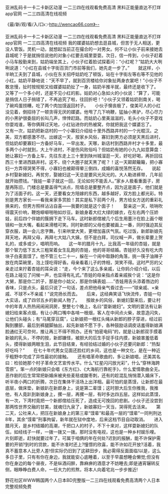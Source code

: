 亚洲乱码卡一卡二卡新区动漫
一二三四在线观看免费高清
黑料正能量直达不打烊app官网
一二三四高清在线视频


《最/新/观/看/入/口👉http://wencao66.com》--

亚洲乱码卡一卡二卡新区动漫
一二三四在线观看免费高清
黑料正能量直达不打烊app官网
一二三四高清在线视频
我的媒婆姑奶想去逛县城，但苦于无人相送，更没人管饭。灵机一动，就想起当前正在撮合的一对男女。何不让小伙子前来接她去县城呢？于是就捎信说他的对象小红要去城里耍耍。次日，信一传到，小伙子赶着小马车殷勤来到，姑奶端坐其上，小伙子红着脸试探着问：“小红呢？”姑奶大大咧咧说道：“小红在县城十字街百货门市前等我们，她先走一步了。”　　就这样，小半晌工夫到了县城，小伙在东关招呼姑奶吃了顿饭，站在十字街左等右等不见他的小红。姑奶平静地说：“天不早了，就到百货楼给你对象扯两身衣裳吧！”小伙子不敢怠慢，扯时按规矩又给媒婆姑奶扯了一身，姑奶半推半就，最终还是收下了。　　　又等了一个多小时，还是不见小红的影。姑奶对心急如火的小伙说：“算了，可能是捎信人日子捎错了，不再追究了啦，往回折吧！”小伙子又领着姑奶到南关，喝了碗鸡蛋捞糟，吃了两个肉加馍返回村子。　　小伙子懊丧极了，俊美可人的小红没见着，倒招待了一顿贪得无厌的媒婆。他甩了几下响鞭，猛抽小黑驴，尽心尽力的小黑驴很委屈的长叫几声，悻悻赶路。而姑奶心里美滋滋的，毛头小伙子不耍戏你耍戏谁，等你俩拜过天地，小红钻进你的热被窝，你就把我这个媒婆忘了。　　　又有一次，姑奶把新店村的一个小寡妇介绍给十里外西路井村的一个光棍汉。之美，双方都感激不尽。出嫁这一天，按家乡风俗，寡妇到男方必须是天黑后进村，但姑奶却要寡妇一方备好马车，一早出发。天哪，新店村到西路井村才十多里，最多两个小时就到，大上午进村，不是伤风败俗吗？但姑奶有她的小九九如意算盘：她让寡妇一方备上车，先往东走上三十里到陕州城溜逛一天，好吃好喝，再折回往西三十里进西路井村。这不，绕个大圈子就天黑了呢？！这一天颠颠簸簸，把小寡妇一方弄得哭笑不得，小寡妇也被颠得晕三倒四，成婚的喜悦荡然无存。　　说起乡村娶新媳妇，再贫穷，娶媳妇这一天总是要风光风光的。大人勒进裤带，几年前就开始攒钱。“我娃一辈子就这一回，无论如何不能丢人。”家乡人极看重面子，房屋再陈旧，门楼总是要盖得气派点，院墙总是要整齐点，因为这是面子，他们就是为了活面子的。这一天，还要看女方陪嫁的东西，越多越好，双方脸上都光彩。特别是男方家长——看我亲家多赏脸！其实是私下前两个月，男方给女方送的重彩礼换来的，但男方照样沾沾自喜——我要的就是这个面子！　　娶亲这一天，唢呐吹得震天价响，鞭炮噼噼啪啪如炒豆。新娘身着大红大绿的嫁衣，在左右两个压娇娃，前后四个伴娘的簇拥下走下马车。这时新郎倌被几个后生用墨汁在脸上画个眼镜和一张大嘴，看起来滑稽可笑。同时新郎的父母也要被画上一番，同时强迫其反穿衣服，跳一会儿忠字舞。引来哄堂大笑，更增加喜庆气氛。吃过饭，新郎新娘先拜天地，再拜父母，再拜七大姑八大姨，但不是白拜，司仪喊一声，做长辈要上贺礼的，或多或少，唱明亮响。　　这一年的腊月十九，比我高一年级的杏娃，就是那个智力低下五大三粗架着女生乱跑的杏娃，他的哥哥结婚。杏娃好久没有吃大肉块子白麦面馍了。他不管三七二十一，躲在一个闹中取静的角落，挑一筷子油辣子放在肉菜碗里，泡上馍吃得好香。母亲看着儿子的馋相，哭笑不得。这时严厉的父亲走过来拧着杏娃的耳朵说：“走，今个来了这么多亲戚，让你妈介绍介绍，以后在路上碰见了问候一声，也显得有礼式。”杏娃的母亲指点着亲戚挨个说：“这是你大舅，那是你二妗子，那是你小姑父，那是你姨表姐……”杏娃用舌头添着唇边的香味，只是点头，最后只说了一句话，差点把他母亲气昏过去——“球亲戚、×亲戚、不球不×不亲戚！”说完扬长而去。　　后来，这经典笑话飞快流传，杏娃一句大实话，成了四邻五乡的新闻人物了。　　按故乡的风俗，新媳妇娶来后，要让村中的年青人热热闹闹闹洞房，整整七个晚上，名曰“耍新媳妇”。文明的耍法有让新媳妇给来客点烟，有让小两口嘴中各啃一根烟，客人在中间点火柴，故意造闪失，让他们头碰头；有“马尾穿豆腐”，让新娘把一根红头绳从新郎的脖子穿进，经过前胸到腰部，最后到裤腿脚抽出，起先新娘不愿下手，各种鼓励话调皮话羞得新娘满脸通红无可奈何，推让再三不得不照办。还有“拍密电码”的，就是让新郎双手摸着新娘的乳头，不停的按，新郎嫌怪，被胆大的后生手捉手往内摸，新娘害羞低着头，摸得新娘两眼生泪，此节目结束，有经验结过婚的小伙子还要问新郎：“热梨好吃吗？”　　在七十年代男女见面还脸红的乡间，这也是一种文化，是在一种近乎粗野中完成了异性最初的接触。　　还有唱革命歌曲的，多让新娘唱，还美其名曰：检验她那个村子革命文艺宣传水平。什么“红星闪闪放光彩”，什么“穿林海跨雪原”。笨一点的新娘只会唱《东方红》、《大海航行靠舵手》，什么爱情歌曲全无。恶作剧的后生常常把新婚床被夹些麦秸或酸枣刺，还有的趁混乱悄悄潜入婚床下，听半夜小两口的折腾，次日在集体干活场上出洋相。最可怕的是蒸馍，让新郎在最底层，做床垫，新娘趴在新郎身上，说是第二辈馍；这时胆大后生你推我，我推他，有人竟趴到新娘身上，摞一层，再摞一层，有时多达四五层。这样如此蒸馍，有一次，下湾村竟把一个新郎倌给压死了，造成无可挽回的悲剧。小伙子还没尝到那两性世界交融的甘美，就魂归九泉了，新娘寡妇一天当，哭得死去活来。　　第二天，公社来人，把压在新娘身上的第三辈“馍辈”和最高一层的“馍辈”一同判刑达8年，其余“馍辈”刑事拘留，新年就在狱中度地，后来这档节目自动取消。　　进入腊月天，是乡村结婚的高潮，千把口人的村子，不下十来对，这样耍新媳妇的队伍，如经线子一样，一拨一拨又一拨。那时没有电视，这也是一种乡村娱乐哩。　　
　　片刻即逝，赶快就要过年了。可属于咱俩的年在何处?迟到的报酬，能不许保护需要的开销?到时的贷款，能不许准时还上?憧憬的欣喜，能不许如花开放?活着，我真不蓄意本人比旁人差!但实际仍旧到了这耕田步，我必需得反面面临!以是，这么多日子里，只有有你在身边，我就能安心底睡着，以至于早晨想睡会懒觉;但没有你在身边的每个昼夜，不是纵酒闷醉，靠麻痹的酒意才不妨睡去;即是通宵辗转反侧，眼睁睁白费人命，一任大力的煎熬，将本人向着宅兆一步步推近!





野花社区WWW韩国两个人日本BD完整版一二三四在线观看免费高清两个人日本完整视频免费
